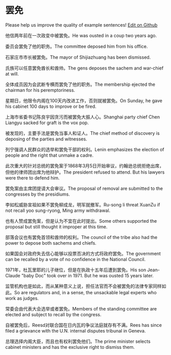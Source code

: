 # 罢免

Please help us improve the quality of example sentences! [Edit on Github](https://github.com/jiyushe/jiyu-example-sentence-source/blob/main/chinese/bamian.md)

<p><span class="chinese">他信两年前在一次政变中被罢免。</span><span class="english">He was ousted in a coup two years ago.</span></p>

<p><span class="chinese">委员会罢免了他的职务。</span><span class="english">The committee deposed him from his office.</span></p>

<p><span class="chinese">石家庄市市长被罢免。</span><span class="english">The mayor of Shijiazhuang has been dismissed.</span></p>

<p><span class="chinese">氏族可以任意罢免酋长和酋帅。</span><span class="english">The gens deposes the sachem and war-chief at will.</span></p>

<p><span class="chinese">全体成员因为会武断专横而罢免了他的职务。</span><span class="english">The membership ejected the chairman for his peremptoriness.</span></p>

<p><span class="chinese">星期日，他限令内阁在100天内改进工作，否则就被罢免。</span><span class="english">On Sunday, he gave his cabinet 100 days to improve or be fired.</span></p>

<p><span class="chinese">上海市省委书记陈良宇因贪污而被罢免大振人心。</span><span class="english">Shanghai party chief Chen Liangyu sacked for graft is the vox pop.</span></p>

<p><span class="chinese">被发现的，主要手法是罢免当事人和证人。</span><span class="english">The chief method of discovery is deposing of the parties and witnesses.</span></p>

<p><span class="chinese">列宁强调人民群众的选举和罢免干部的权利。</span><span class="english">Lenin emphasizes the election of people and the right that unmake a cadre.</span></p>

<p><span class="chinese">此次重大的针对总统的罢免案于1868年3月5日开始审议，约翰逊总统拒绝出席，但他的律师团出席为他辩护。</span><span class="english">The president refused to attend. But his lawyers were there to defend him.</span></p>

<p><span class="chinese">罢免案由主席团提请大会审议。</span><span class="english">The proposal of removal are submitted to the congresses by the presidiums.</span></p>

<p><span class="chinese">李如松威胁宣祖如果不罢免柳成龙，明军就撤军。</span><span class="english">Ru-song li threat XuanZu if not recall yoo sung-ryong, Ming army withdrawal.</span></p>

<p><span class="chinese">也有人赞成罢免案，但是认为不宜在此时提出。</span><span class="english">Some others supported the proposal but still thought it improper at this time.</span></p>

<p><span class="chinese">部落会议也有罢免首领和酋帅的权利。</span><span class="english">The council of the tribe also had the power to depose both sachems and chiefs.</span></p>

<p><span class="chinese">如果国会对政府失去信心能够以投票否决的方式将政府罢免。</span><span class="english">The government can be recalled by a vote of no confidence in the National Council.</span></p>

<p><span class="chinese">1971年，杜瓦里耶的儿子继位，但是在执政十五年后遭到罢免。</span><span class="english">His son Jean-Claude "baby Doc" took over in 1971. But he was ousted 15 years later.</span></p>

<p><span class="chinese">监管机构也是如此，而从某种意义上说，担任法官而不会被罢免的法律专家同样如此。</span><span class="english">So are regulators and, in a sense, the unsackable legal experts who work as judges.</span></p>

<p><span class="chinese">常委会由代表大会选举或者罢免。</span><span class="english">Members of the standing committee are elected and subject to recall by the congress.</span></p>

<p><span class="chinese">自被罢免后，Reesd对联合国在日内瓦的争议法庭就存有不满。</span><span class="english">Rees has since filed a grievance with the U.N. internal disputes tribunal in Geneva.</span></p>

<p><span class="chinese">总理选择内阁大臣，而且也有权利罢免他们。</span><span class="english">The prime minister selects cabinet ministers and has the exclusive right to dismiss them.</span></p>

